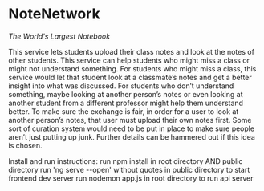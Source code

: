 # NoteNetwork

_The World's Largest Notebook_

This service lets students upload their class notes and look at the notes of other students. This service can help students who might miss a class or might not understand something. For students who might miss a class, this service would let that student look at a classmate’s notes and get a better insight into what was discussed. For students who don’t understand something, maybe looking at another person’s notes or even looking at another student from a different professor might help them understand better.
To make sure the exchange is fair, in order for a user to look at another person’s notes, that user must upload their own notes first. Some sort of curation system would need to be put in place to make sure people aren’t just putting up junk. Further details can be hammered out if this idea is chosen.

Install and run instructions:
run npm install in root directory AND public directory
run 'ng serve --open' without quotes in public directory to start frontend dev server
run nodemon app.js in root directory to run api server